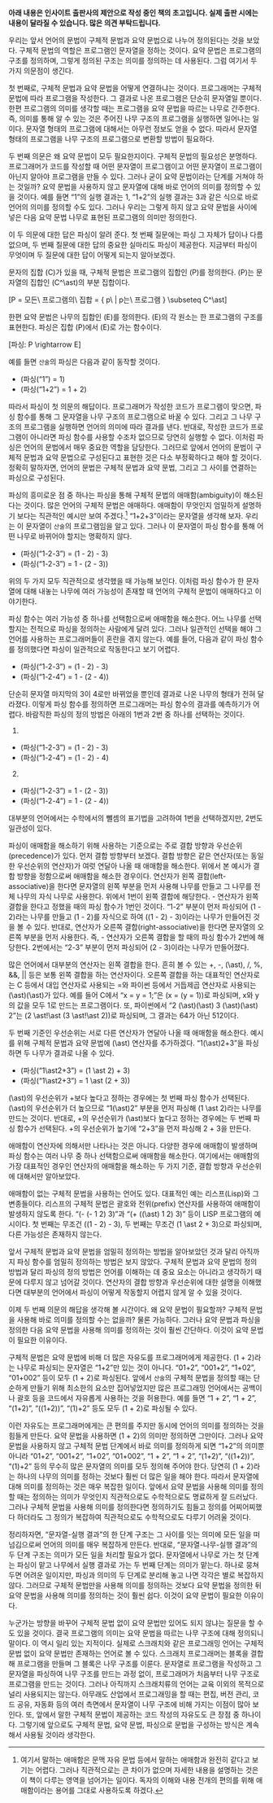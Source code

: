 **아래 내용은 인사이트 출판사의 제안으로 작성 중인 책의 초고입니다. 실제 출판
시에는 내용이 달라질 수 있습니다. 많은 의견 부탁드립니다.**

우리는 앞서 언어의 문법이 구체적 문법과 요약 문법으로 나누어 정의된다는 것을
보았다. 구체적 문법의 역할은 프로그램인 문자열을 정하는 것이다. 요약 문법은
프로그램의 구조를 정의하며, 그렇게 정의된 구조는 의미를 정의하는 데 사용된다.
그럼 여기서 두 가지 의문점이 생긴다.

첫 번째로, 구체적 문법과 요약 문법을 어떻게 연결하냐는 것이다. 프로그래머는
구체적 문법에 따라 프로그램을 작성한다. 그 결과로 나온 프로그램은 단순히
문자열일 뿐이다. 한편 프로그램의 의미를 생각할 때는 프로그램을 요약 문법을
따르는 나무로 간주한다. 즉, 의미를 통해 알 수 있는 것은 주어진 나무 구조의
프로그램을 실행하면 일어나는 일이다. 문자열 형태의 프로그램에 대해서는 아무런
정보도 얻을 수 없다. 따라서 문자열 형태의 프로그램을 나무 구조의 프로그램으로
변환할 방법이 필요하다.

두 번째 의문은 왜 요약 문법이 모두 필요한지이다. 구체적 문법의 필요성은
분명하다. 프로그래머가 코드를 작성할 때 어떤 문자열이 프로그램이고 어떤 문자열이
프로그램이 아닌지 알아야 프로그램을 만들 수 있다. 그러나 굳이 요약 문법이라는
단계를 거쳐야 하는 것일까? 요약 문법을 사용하지 않고 문자열에 대해 바로 언어의
의미를 정의할 수 있을 것이다. 예를 들면 “1”의 실행 결과는 1, “1+2”의 실행 결과는
3과 같은 식으로 바로 언어의 의미를 정의할 수도 있다. 그러나 우리는 그렇게 하지
않고 요약 문법을 사이에 넣은 다음 요약 문법 나무로 표현된 프로그램의 의미만
정의한다.

이 두 의문에 대한 답은 파싱이 알려 준다. 첫 번째 질문에는 파싱 그 자체가 답이나
다름없으며, 두 번째 질문에 대한 답의 중요한 실마리도 파싱이 제공한다. 지금부터
파싱이 무엇이며 두 질문에 대한 답이 어떻게 되는지 알아보겠다.

문자의 집합 \(C\)가 있을 때, 구체적 문법은 프로그램의 집합인 \(P\)를 정의한다. \(P\)는
문자열의 집합인 \(C^\ast\)의 부분 집합이다.

\[P = 모든\ 프로그램의\ 집합 = \{ p\ | p는\ 프로그램 \} \subseteq C^\ast\]

한편 요약 문법은 나무의 집합인 \(E\)를 정의한다. \(E\)의 각 원소는 한 프로그램의 구조를
표현한다. 파싱은 집합 \(P\)에서 \(E\)로 가는 함수이다.

\[파싱: P \rightarrow E\]

예를 들면 `산술`의 파싱은 다음과 같이 동작할 것이다.

* \(파싱(“1”) = 1\)
* \(파싱(“1+2”) = 1 + 2\)

따라서 파싱이 첫 의문의 해답이다. 프로그래머가 작성한 코드가 프로그램이 맞으면,
파싱 함수를 통해 그 문자열을 나무 구조의 프로그램으로 바꿀 수 있다. 그리고 그
나무 구조의 프로그램을 실행하면 언어의 의미에 따라 결과를 낸다. 반대로, 작성한
코드가 프로그램이 아니라면 파싱 함수를 사용할 수조차 없으므로 당연히 실행할 수
없다. 이처럼 파싱은 언어의 문법에서 매우 중요한 역할을 담당한다. 그러므로 앞에서
언어의 문법이 구체적 문법과 요약 문법으로 구성된다고 표현한 것은 다소
부정확하다고 해야 할 것이다. 정확히 말하자면, 언어의 문법은 구체적 문법과 요약
문법, 그리고 그 사이를 연결하는 파싱으로 구성된다.

파싱의 흥미로운 점 중 하나는 파싱을 통해 구체적 문법의 애매함(ambiguity)이
해소된다는 것이다. 많은 언어의 구체적 문법은 애매하다. 애매함이 무엇인지
엄밀하게 설명하기 보다는 직관적인 예시만 보여 주겠다.[^1] “1+2+3”이라는 문자열을
생각해 보자. 우리는 이 문자열이 `산술`의 프로그램임을 알고 있다. 그러나 이
문자열이 파싱 함수를 통해 어떤 나무로 바뀌어야 할지는 명확하지 않다.

[^1]: 여기서 말하는 애매함은 문맥 자유 문법 등에서 말하는 애매함과 완전히 같다고
보기는 어렵다. 그러나 직관적으로는 큰 차이가 없으며 자세한 내용을 설명하는
것은 이 책이 다루는 영역을 넘어가는 일이다. 독자의 이해와 내용 전개의 편의를
위해 애매함이라는 용어를 그대로 사용하도록 하겠다.

* \(파싱(“1-2-3”) = (1 - 2) - 3\)
* \(파싱(“1-2-3”) = 1 - (2 - 3)\)

위의 두 가지 모두 직관적으로 생각했을 때 가능해 보인다. 이처럼 파싱 함수가 한
문자열에 대해 내놓는 나무에 여러 가능성이 존재할 때 언어의 구체적 문법이
애매하다고 이야기한다.

파싱 함수는 여러 가능성 중 하나를 선택함으로써 애매함을 해소한다. 어느 나무를
선택할지는 전적으로 파싱을 정의하는 사람에게 달려 있다. 그러나 일관적인 선택을
해야 그 언어를 사용하는 프로그래머들이 혼란을 겪지 않는다. 예를 들어, 다음과
같이 파싱 함수를 정의했다면 파싱이 일관적으로 작동한다고 보기 어렵다.

* \(파싱(“1-2-3”) = (1 - 2) - 3\)
* \(파싱(“1-2-4”) = 1 - (2 - 4)\)

단순히 문자열 마지막의 3이 4로만 바뀌었을 뿐인데 결과로 나온 나무의 형태가 전혀
달라졌다. 이렇게 파싱 함수를 정의하면 프로그래머는 파싱 함수의 결과를 예측하기가
어렵다. 바람직한 파싱의 정의 방법은 아래의 1번과 2번 중 하나를 선택하는 것이다.

1.

* \(파싱(“1-2-3”) = (1 - 2) - 3\)
* \(파싱(“1-2-4”) = (1 - 2) - 4\)

2.

* \(파싱(“1-2-3”) = 1 - (2 - 3)\)
* \(파싱(“1-2-4”) = 1 - (2 - 4)\)

대부분의 언어에서는 수학에서의 뺄셈의 표기법을 고려하여 1번을 선택하겠지만,
2번도 일관성이 있다.

파싱이 애매함을 해소하기 위해 사용하는 기준으로는 주로 결합 방향과
우선순위(precedence)가 있다. 먼저 결합 방향부터 보겠다. 결합 방향은 같은
연산자(또는 동일한 우선순위의 연산자)가 여럿 연달아 나올 때 애매함을 해소한다.
위에서 본 예시가 결합 방향을 정함으로써 애매함을 해소한 경우이다. 연산자가 왼쪽
결합(left-associative)을 한다면 문자열의 왼쪽 부분을 먼저 사용해 나무를 만들고
그 나무를 전체 나무의 자식 나무로 사용한다. 위에서 1번이 왼쪽 결합에 해당한다. -
연산자가 왼쪽 결합을 한다고 정했을 때의 파싱 함수가 1번인 것이다. “1-2” 부분이
먼저 파싱되어 \(1 - 2\)라는 나무를 만들고 \(1 - 2\)를 자식으로 하여 \((1 - 2) - 3\)이라는
나무가 만들어진 것을 볼 수 있다. 반대로, 연산자가 오른쪽
결합(right-associative)을 한다면 문자열의 오른쪽 부분을 먼저 사용한다. 즉, -
연산자가 오른쪽 결합을 할 때의 파싱 함수가 2번에 해당한다. 2번에서는 “2-3”
부분이 먼저 파싱되어 \(2 - 3\)이라는 나무가 만들어졌다.

많은 언어에서 대부분의 연산자는 왼쪽 결합을 한다. 흔히 볼 수 있는 +, -, \(\ast\), /, %,
&&, || 등은 보통 왼쪽 결합을 하는 연산자이다. 오른쪽 결합을 하는 대표적인
연산자로는 C 등에서 대입 연산자로 사용되는 =와 파이썬 등에서 거듭제곱 연산자로
사용되는 \(\ast\)\(\ast\)가 있다. 예를 들어 C에서 “x = y = 1;”은 \(x = (y = 1)\)로 파싱되며, x와
y의 값을 모두 1로 만드는 프로그램이다. 또, 파이썬에서 “2 \(\ast\)\(\ast\) 3 \(\ast\)\(\ast\) 2”는
\(2 \ast\!\ast (3 \ast\!\ast 2)\)로 파싱되며, 그 결과는 64가 아닌 512이다.

두 번째 기준인 우선순위는 서로 다른 연산자가 연달아 나올 때 애매함을 해소한다.
예시를 위해 구체적 문법과 요약 문법에 \(\ast\) 연산자를 추가하겠다. “1\(\ast\)2+3”을 파싱하면
두 나무가 결과로 나올 수 있다.

* \(파싱(“1\ast2+3”) = (1 \ast 2) + 3\)
* \(파싱(“1\ast2+3”) = 1 \ast (2 + 3)\)

\(\ast\)의 우선순위가 +보다 높다고 정하는 경우에는 첫 번째 파싱 함수가 선택된다. \(\ast\)의
우선순위가 더 높으므로 “1\(\ast\)2” 부분을 먼저 파싱해 \(1 \ast 2\)라는 나무를 만드는 것이다.
반대로, +의 우선순위가 \(\ast\)보다 높다고 정하는 경우에는 두 번째 파싱 함수가
선택된다. +의 우선순위가 높기에 “2+3”을 먼저 파싱해 2 + 3을 만든다.

애매함이 연산자에 의해서만 나타나는 것은 아니다. 다양한 경우에 애매함이 발생하며
파싱 함수는 여러 나무 중 하나 선택함으로써 애매함을 해소한다. 여기에서는
애매함의 가장 대표적인 경우인 연산자의 애매함을 해소하는 두 가지 기준, 결합
방향과 우선순위에 대해서만 알아보았다.

애매함이 없는 구체적 문법을 사용하는 언어도 있다. 대표적인 예는 리스프(Lisp)와
그 변종들이다. 리스프의 구체적 문법은 괄호와 전위(prefix) 연산자를 사용하여
애매함이 발생하지 않도록 한다. “(- (- 1 2) 3)”과 “(+ (\(\ast\) 1 2) 3)” 등이 LISP
프로그램의 예시이다. 첫 번째는 무조건 \((1 - 2) - 3\), 두 번째는 무조건 
\(1 \ast 2 + 3\)으로 파싱되며, 다른 가능성은 존재하지 않는다.

앞서 구체적 문법과 요약 문법을 엄밀히 정의하는 방법을 알아보았던 것과 달리
아직까지 파싱 함수를 엄밀히 정의하는 방법은 보지 않았다. 구체적 문법과 요약
문법의 정의 방법과 달리 파싱의 정의 방법은 언어를 이해하는 데 중요 요소는
아니라고 생각하기 때문에 다루지 않고 넘어갈 것이다. 연산자의 결합 방향과
우선순위에 대한 설명을 이해했다면 대부분의 언어에서 파싱이 어떻게 작동할지
어렵지 않게 알 수 있을 것이다.

이제 두 번째 의문의 해답을 생각해 볼 시간이다. 왜 요약 문법이 필요할까? 구체적
문법을 사용해 바로 의미를 정의할 수는 없을까? 물론 가능하다. 그러나 요약 문법과
파싱을 정의한 다음 요약 문법을 사용해 의미를 정의하는 것이 훨씬 간단하다. 이것이
요약 문법이 필요한 이유이다.

구체적 문법은 요약 문법에 비해 더 많은 자유도를 프로그래머에게 제공한다. \(1 +
2\)라는 나무로 파싱되는 문자열은 “1+2”만 있는 것이 아니다. “01+2”, “001+2”,
“1+02”, “01+002” 등이 모두 \(1 + 2\)로 파싱된다. 앞에서 `산술`의 구체적 문법을 정의할
때는 단순하게 만들기 위해 최소한의 요소만 집어넣었지만 많은 프로그래밍
언어에서는 공백이나 괄호 등을 코드에서 자유롭게 사용하는 것을 허용한다. 예를
들면 “1 + 2”, “1  +  2”, “(1+2)”, “((1+2))”, “(1)+2” 등도 모두 \(1 + 2\)로 파싱될 수
있다.

이런 자유도는 프로그래머에게는 큰 편의를 주지만 동시에 언어의 의미를 정의하는
것을 힘들게 만든다. 요약 문법을 사용하면 \(1 + 2\)의 의미만 정의하면 그만이다.
그러나 요약 문법을 사용하지 않고 구체적 문법 단계에서 바로 의미를 정의하게 되면
“1+2”의 의미뿐 아니라 “01+2”, “001+2”, “1+02”, “01+002”, “1 + 2”, “1  +  2”,
“(1+2)”, “((1+2))”, “(1)+2” 등의 무수히 많은 문자열의 의미를 모두 정의해 주어야
한다. 당연히 \(1 + 2\)라는 하나의 나무의 의미를 정하는 것보다 훨씬 더 많은 일을 해야
한다. 따라서 문자열에 대해 의미를 정의하는 것은 매우 복잡한 일이다. 앞에서 요약
문법을 사용해 의미를 정의할 때는 정의하는 의미가 무엇인지 직관적으로도
수학적으로도 명료하게 잘 드러났다. 그러나 구체적 문법을 사용해 의미를 정의한다면
정의하기도 힘들고 정의를 어찌어찌했다 하더라도 그 정의가 복잡하여 직관적으로도
수학적으로도 다루기 어려울 것이다.

정리하자면, “문자열-실행 결과”의 한 단계 구조는 그 사이를 잇는 의미에 모든 일을
떠넘김으로써 언어의 의미를 매우 복잡하게 만든다. 반대로, “문자열-나무-실행
결과”의 두 단계 구조는 의미가 모든 일을 처리할 필요가 없다. 문자열에서 나무로
가는 첫 단계는 파싱이 맡고 나무에서 실행 결과로 가는 두 번째 단계는 의미가
맡는다. 하나로 뭉쳐 두면 어려운 일이지만, 파싱과 의미의 두 단계로 분리해 놓고
나면 각각은 별로 복잡하지 않다. 그러므로 구체적 문법만을 사용해 의미를 정의하는
것보다 요약 문법을 정의한 뒤 요약 문법을 사용해 의미를 정의하는 것이 훨씬 쉽다.
이것이 요약 문법이 필요한 이유이다.

누군가는 방향을 바꾸어 구체적 문법 없이 요약 문법만 있어도 되지 않냐는 질문을 할
수도 있을 것이다. 결국 프로그램의 의미는 요약 문법을 따르는 나무 구조에 대해
정의되니 말이다. 이 역시 일리 있는 지적이다. 실제로 스크래치와 같은 프로그래밍
언어는 구체적 문법 없이 요약 문법만 존재하는 언어로 볼 수 있다. 스크래치
프로그래머는 블록을 결합해 프로그램을 만들며 그 블록은 나무 구조를 이룬다.
문자열로 프로그램을 작성하고 그 문자열을 파싱하여 나무 구조를 만드는 과정 없이,
프로그래머가 처음부터 나무 구조로 프로그램을 만드는 것이다. 그러나 아직까지
스크래치류의 언어는 교육 이외의 목적으로 널리 사용되지는 않는다. 아무래도
산업에서 프로그래밍을 할 때는 편집, 버전 관리, 코드 공유, 자동화 등의 여러
측면에서 문자열이 나무 구조에 비해 가지는 이점이 많아 보인다. 또, 앞에서 말한
구체적 문법이 제공하는 코드 작성의 자유도도 큰 장점 중 하나이다. 그렇기에
앞으로도 구체적 문법, 요약 문법, 파싱으로 문법을 구성하는 방식은 계속해서 사용될
것이라 생각한다.
